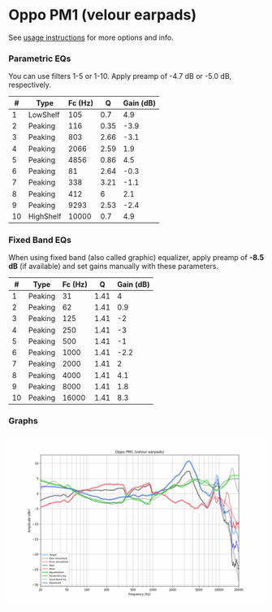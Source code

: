 # Oppo PM1 (velour earpads)
See [usage instructions](https://github.com/jaakkopasanen/AutoEq#usage) for more options and info.

### Parametric EQs
You can use filters 1-5 or 1-10. Apply preamp of -4.7 dB or -5.0 dB, respectively.

|   # | Type      |   Fc (Hz) |    Q |   Gain (dB) |
|-----|-----------|-----------|------|-------------|
|   1 | LowShelf  |       105 | 0.7  |         4.9 |
|   2 | Peaking   |       116 | 0.35 |        -3.9 |
|   3 | Peaking   |       803 | 2.66 |        -3.1 |
|   4 | Peaking   |      2066 | 2.59 |         1.9 |
|   5 | Peaking   |      4856 | 0.86 |         4.5 |
|   6 | Peaking   |        81 | 2.64 |        -0.3 |
|   7 | Peaking   |       338 | 3.21 |        -1.1 |
|   8 | Peaking   |       412 | 6    |         2.1 |
|   9 | Peaking   |      9293 | 2.53 |        -2.4 |
|  10 | HighShelf |     10000 | 0.7  |         4.9 |

### Fixed Band EQs
When using fixed band (also called graphic) equalizer, apply preamp of **-8.5 dB** (if available) and set gains manually with these parameters.

|   # | Type    |   Fc (Hz) |    Q |   Gain (dB) |
|-----|---------|-----------|------|-------------|
|   1 | Peaking |        31 | 1.41 |         4   |
|   2 | Peaking |        62 | 1.41 |         0.9 |
|   3 | Peaking |       125 | 1.41 |        -2   |
|   4 | Peaking |       250 | 1.41 |        -3   |
|   5 | Peaking |       500 | 1.41 |        -1   |
|   6 | Peaking |      1000 | 1.41 |        -2.2 |
|   7 | Peaking |      2000 | 1.41 |         2   |
|   8 | Peaking |      4000 | 1.41 |         4.1 |
|   9 | Peaking |      8000 | 1.41 |         1.8 |
|  10 | Peaking |     16000 | 1.41 |         8.3 |

### Graphs
![](./Oppo%20PM1%20(velour%20earpads).png)
